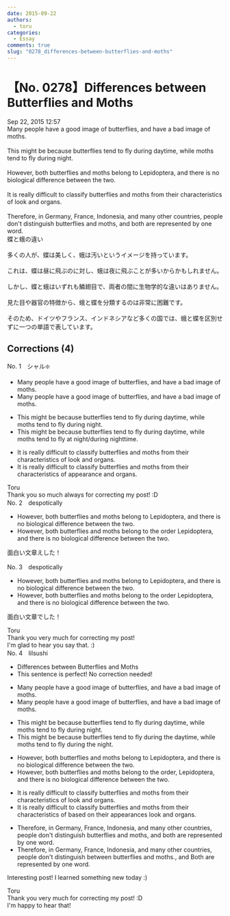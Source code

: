 ```yaml
---
date: 2015-09-22
authors:
  - toru
categories:
  - Essay
comments: true
slug: "0278_differences-between-butterflies-and-moths"
---
```


# 【No. 0278】Differences between Butterflies and Moths
<div class="date">Sep 22, 2015 12:57</div>
<div id="post"><div id="body_show_ori">
Many people have a good image of butterflies, and have a bad image of moths.<br/><br/>This might be because butterflies tend to fly during daytime, while moths tend to fly during night.<br/><br/>However, both butterflies and moths belong to Lepidoptera, and there is no biological difference between the two.<br/><br/>It is really difficult to classify butterflies and moths from their characteristics of look and organs.<br/><br/>Therefore, in Germany, France, Indonesia, and many other countries, people don't distinguish butterflies and moths, and both are represented by one word.
</div></div>

<!-- more -->

<div id="post_ja"><div id="body_show_mo">
蝶と蛾の違い<br/><br/>多くの人が、蝶は美しく、蛾は汚いというイメージを持っています。<br/><br/>これは、蝶は昼に飛ぶのに対し、蛾は夜に飛ぶことが多いからかもしれません。<br/><br/>しかし、蝶と蛾はいずれも鱗翅目で、両者の間に生物学的な違いはありません。<br/><br/>見た目や器官の特徴から、蛾と蝶を分類するのは非常に困難です。<br/><br/>そのため、ドイツやフランス、インドネシアなど多くの国では、蛾と蝶を区別せずに一つの単語で表しています。
</div></div>

## Corrections (4)
<div id="block"><div class="first_name"> No. 1　<span class="just_name">シャル❇️</span></div><div id="block2">
<ul class="correction_field">
<li class="incorrect">Many people have a good image of butterflies, and have a bad image of moths.</li>
<li class="corrected correct">
Many people have a good image of butterflies, and <span class="sline">have</span> a bad image of moths.
</li>
</ul>
<ul class="correction_field">
<li class="incorrect">This might be because butterflies tend to fly during daytime, while moths tend to fly during night.</li>
<li class="corrected correct">
This might be because butterflies tend to fly during daytime, while moths tend to fly at night/during nighttime.
</li>
</ul>
<ul class="correction_field">
<li class="incorrect">It is really difficult to classify butterflies and moths from their characteristics of look and organs.</li>
<li class="corrected correct">
It is really difficult to classify butterflies and moths from their characteristics of <span class="f_blue">appearance</span> and organs.
</li>
</ul>
</div><div class="name"><span class="just_name">Toru</span><br>
Thank you so much always for correcting my post! :D
</div>
</div>
<div id="block"><div class="first_name"> No. 2　<span class="just_name">despotically</span></div><div id="block2">
<ul class="correction_field">
<li class="incorrect">However, both butterflies and moths belong to Lepidoptera, and there is no biological difference between the two.</li>
<li class="corrected correct">
However, both butterflies and moths belong to the order Lepidoptera, and there is no biological difference between the two.
</li>
</ul>
<p class="comment_small">
 面白い文章えした！
</p>

</div></div>
<div id="block"><div class="first_name"> No. 3　<span class="just_name">despotically</span></div><div id="block2">
<ul class="correction_field">
<li class="incorrect">However, both butterflies and moths belong to Lepidoptera, and there is no biological difference between the two.</li>
<li class="corrected correct">
However, both butterflies and moths belong to the order Lepidoptera, and there is no biological difference between the two.
</li>
</ul>
<p class="comment_small">
 面白い文章でした！
</p>

</div><div class="name"><span class="just_name">Toru</span><br>
Thank you very much for correcting my post!<br/>I'm glad to hear you say that. :)
</div>
</div>
<div id="block"><div class="first_name"> No. 4　<span class="just_name">lilsushi</span></div><div id="block2">
<ul class="correction_field">
<li class="incorrect">Differences between Butterflies and Moths</li>
<li class="corrected perfect">This sentence is perfect! No correction needed!</li>
</ul>
<ul class="correction_field">
<li class="incorrect">Many people have a good image of butterflies, and have a bad image of moths.</li>
<li class="corrected correct">
Many people have a good image of butterflies<span class="sline">,</span> and <span class="sline">have</span> a bad image of moths.
</li>
</ul>
<ul class="correction_field">
<li class="incorrect">This might be because butterflies tend to fly during daytime, while moths tend to fly during night.</li>
<li class="corrected correct">
This might be because butterflies tend to fly during <span class="f_red">the</span> daytime, while moths tend to fly during <span class="f_red">the</span> night.
</li>
</ul>
<ul class="correction_field">
<li class="incorrect">However, both butterflies and moths belong to Lepidoptera, and there is no biological difference between the two.</li>
<li class="corrected correct">
However, both butterflies and moths belong to <span class="f_red">the order,</span> Lepidoptera, and there is no biological difference between the two.
</li>
</ul>
<ul class="correction_field">
<li class="incorrect">It is really difficult to classify butterflies and moths from their characteristics of look and organs.</li>
<li class="corrected correct">
It is really difficult to classify butterflies and moths <span class="sline">from their characteristics of</span> <span class="f_red">based on their appearances</span> <span class="sline">look</span> and organs.
</li>
</ul>
<ul class="correction_field">
<li class="incorrect">Therefore, in Germany, France, Indonesia, and many other countries, people don't distinguish butterflies and moths, and both are represented by one word.</li>
<li class="corrected correct">
Therefore, in Germany, France, Indonesia, and many other countries, people don't distinguish <span class="f_red">between</span> butterflies and moths.<span class="sline">, and</span> <span class="f_red">B</span>oth are represented by one word.
</li>
</ul>
<p class="comment_small">
 Interesting post! I learned something new today :)
</p>

</div><div class="name"><span class="just_name">Toru</span><br>
Thank you very much for correcting my post! :D<br/>I'm happy to hear that!
</div>
</div>
